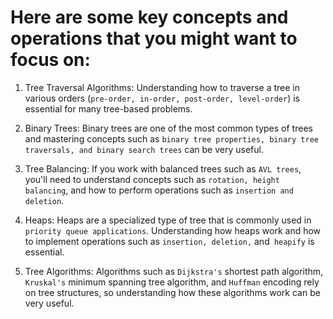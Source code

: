 
# Here are some key concepts and operations that you might want to focus on:

1. Tree Traversal Algorithms: Understanding how to traverse a tree in various orders (`pre-order, in-order, post-order, level-order`) is essential for many tree-based problems.

2. Binary Trees: Binary trees are one of the most common types of trees and mastering concepts such as `binary tree properties, binary tree traversals, and binary search trees` can be very useful.

3. Tree Balancing: If you work with balanced trees such as `AVL trees`, you'll need to understand concepts such as `rotation, height balancing`, and how to perform operations such as `insertion and deletion`.

4. Heaps: Heaps are a specialized type of tree that is commonly used in `priority queue applications`. Understanding how heaps work and how to implement operations such as `insertion, deletion,` and` heapify` is essential.

5. Tree Algorithms: Algorithms such as `Dijkstra's` shortest path algorithm, `Kruskal's` minimum spanning tree algorithm, and `Huffman` encoding rely on tree structures, so understanding how these algorithms work can be very useful.
